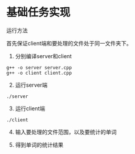 # 基础任务实现

运行方法

首先保证client端和要处理的文件处于同一文件夹下。

1. 分别编译server和client

```
g++ -o server server.cpp
g++ -o client client.cpp
```

2. 运行server端

```
./server
```

3. 运行client端

```
./client
```

4. 输入要处理的文件范围，以及要统计的单词

5. 得到单词的统计结果